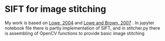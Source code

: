 # SIFT for image stitching
My work is based on [Lowe, 2004](https://people.eecs.berkeley.edu/~malik/cs294/lowe-ijcv04.pdf) and [Lowe and Brown, 2007](http://matthewalunbrown.com/papers/ijcv2007.pdf)
. In jupyter notebook file there is partly implementation of SIFT, and in 
stitcher.py there is assembling of OpenCV functions to provide basic image 
stitching   